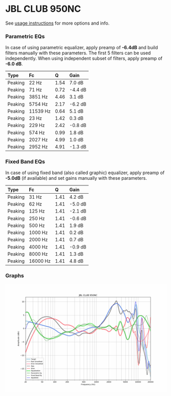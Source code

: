 # JBL CLUB 950NC
See [usage instructions](https://github.com/jaakkopasanen/AutoEq#usage) for more options and info.

### Parametric EQs
In case of using parametric equalizer, apply preamp of **-6.4dB** and build filters manually
with these parameters. The first 5 filters can be used independently.
When using independent subset of filters, apply preamp of **-6.0 dB**.

| Type    | Fc       |    Q | Gain    |
|:--------|:---------|:-----|:--------|
| Peaking | 22 Hz    | 1.54 | 7.0 dB  |
| Peaking | 71 Hz    | 0.72 | -4.4 dB |
| Peaking | 3851 Hz  | 4.46 | 3.1 dB  |
| Peaking | 5754 Hz  | 2.17 | -6.2 dB |
| Peaking | 11539 Hz | 0.64 | 5.1 dB  |
| Peaking | 23 Hz    | 1.42 | 0.3 dB  |
| Peaking | 229 Hz   | 2.42 | -0.8 dB |
| Peaking | 574 Hz   | 0.99 | 1.8 dB  |
| Peaking | 2027 Hz  | 4.99 | 1.0 dB  |
| Peaking | 2952 Hz  | 4.91 | -1.3 dB |

### Fixed Band EQs
In case of using fixed band (also called graphic) equalizer, apply preamp of **-5.0dB**
(if available) and set gains manually with these parameters.

| Type    | Fc       |    Q | Gain    |
|:--------|:---------|:-----|:--------|
| Peaking | 31 Hz    | 1.41 | 4.2 dB  |
| Peaking | 62 Hz    | 1.41 | -5.0 dB |
| Peaking | 125 Hz   | 1.41 | -2.1 dB |
| Peaking | 250 Hz   | 1.41 | -0.6 dB |
| Peaking | 500 Hz   | 1.41 | 1.9 dB  |
| Peaking | 1000 Hz  | 1.41 | 0.2 dB  |
| Peaking | 2000 Hz  | 1.41 | 0.7 dB  |
| Peaking | 4000 Hz  | 1.41 | -0.9 dB |
| Peaking | 8000 Hz  | 1.41 | 1.3 dB  |
| Peaking | 16000 Hz | 1.41 | 4.8 dB  |

### Graphs
![](./JBL%20CLUB%20950NC.png)